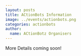 ```yaml
---
layout: posts
title: ACtionBots Information
image: ../events/actionbots.png
categories: actionbots
author:
  name: ACtionBotz Organisers
---
```


More Details coming soon!
